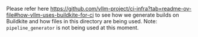 Please refer here https://github.com/vllm-project/ci-infra?tab=readme-ov-file#how-vllm-uses-buildkite-for-ci to see how we generate builds on Buildkite and how files in this directory are being used.
Note: `pipeline_generator` is not being used at this moment.
